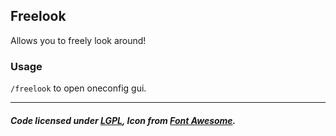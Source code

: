 ## Freelook
Allows you to freely look around!

### Usage
`/freelook` to open oneconfig gui.

---

##### Code licensed under [LGPL](LICENSE), Icon from [Font Awesome](https://fontawesome.com/).
